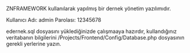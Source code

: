 ZNFRAMEWORK kullanılarak yapılmış bir dernek yönetim yazılımıdır.

Kullanıcı Adı: admin
Parolası: 12345678

edernek.sql dosyasını yüklediğinizde çalışmaaya hazırdır, kullandığınız veritabanın bilgilerini /Projects/Frontend/Config/Database.php dosyasının gerekli yerlerine yazın.